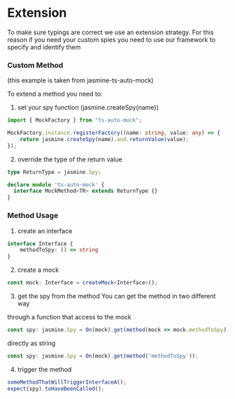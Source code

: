 # Extension
To make sure typings are correct we use an extension strategy.
For this reason if you need your custom spies you need to use our framework to specify and identify them

### Custom Method
(this example is taken from jasmine-ts-auto-mock)

To extend a method you need to: 
1) set your spy function (jasmine.createSpy(name))

```ts
import { MockFactory } from "ts-auto-mock";

MockFactory.instance.registerFactory((name: string, value: any) => {
    return jasmine.createSpy(name).and.returnValue(value);
});
```
2) override the type of the return value 
```ts
type ReturnType = jasmine.Spy;

declare module 'ts-auto-mock' {
  interface MockMethod<TR> extends ReturnType {}
}
```
### Method Usage
1) create an interface
```ts
interface Interface {
    methodToSpy: () => string
}
```
2) create a mock
```ts
const mock: Interface = createMock<Interface>();
```

3) get the spy from the method
You can get the method in two different way

through a function that access to the mock
```ts
const spy: jasmine.Spy = On(mock).get(method(mock => mock.methodToSpy));
```
directly as string
```ts
const spy: jasmine.Spy = On(mock).get(method('methodToSpy'));
```
 
4) trigger the method
```ts
someMethodThatWillTriggerInterfaceA();
expect(spy).toHaveBeenCalled();
```
